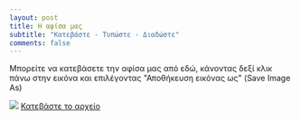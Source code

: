 ```yaml
---
layout: post
title: Η αφίσα μας
subtitle: "Κατεβάστε - Τυπώστε - Διαδώστε"
comments: false
---
```


Μπορείτε να κατεβάσετε την αφίσα μας από εδώ, κάνοντας δεξί κλικ πάνω στην εικόνα και επιλέγοντας "Αποθήκευση εικόνας ως" (Save Image As)



<img alt=" " src="https://github.com/Trihmero/sch.github.io/tree/main/assets/img/1.png" />


<a href="https://github.com/Trihmero/sch.github.io/tree/main/assets/img/EDW_WEB.png" download rel="noopener noreferrer" target="_blank">
   Κατεβάστε το αρχείο
</a>
